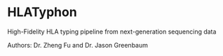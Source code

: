 HLATyphon
=========

High-Fidelity HLA typing pipeline from next-generation sequencing data

Authors: Dr. Zheng Fu and Dr. Jason Greenbaum

